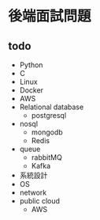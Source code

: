 # 後端面試問題

## todo
* Python
* C
* Linux
* Docker
* AWS
* Relational database
    * postgresql
* nosql
    * mongodb
    * Redis
* queue
    * rabbitMQ
    * Kafka
* 系統設計
* OS
* network
* public cloud
    * AWS